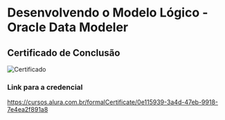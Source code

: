 # Desenvolvendo o Modelo Lógico - Oracle Data Modeler

## Certificado de Conclusão

![Certificado](https://github.com/user-attachments/assets/8d1f87d1-5896-46c7-b58e-d4d5315c848f)

### Link para a credencial

https://cursos.alura.com.br/formalCertificate/0e115939-3a4d-47eb-9918-7e4ea2f891a8
